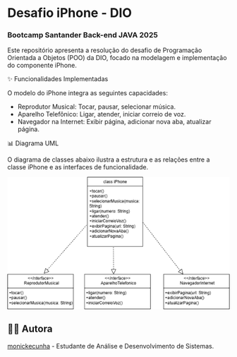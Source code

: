 # Desafio iPhone - DIO
###  Bootcamp Santander Back-end JAVA 2025

Este repositório apresenta a resolução do desafio de Programação Orientada a Objetos (POO) da DIO, focado na modelagem e implementação do componente iPhone.

✨ Funcionalidades Implementadas

O modelo do iPhone integra as seguintes capacidades:

- Reprodutor Musical: Tocar, pausar, selecionar música.
- Aparelho Telefônico: Ligar, atender, iniciar correio de voz.
- Navegador na Internet: Exibir página, adicionar nova aba, atualizar página.

📊 Diagrama UML

O diagrama de classes abaixo ilustra a estrutura e as relações entre a classe iPhone e as interfaces de funcionalidade.

![Diagrama UML do iPhone](assets/DesafioIPhone.drawio.png)

## 👨‍💻 Autora

[monickecunha](https://github.com/monickecunha/) - Estudante de Análise e Desenvolvimento de Sistemas.
